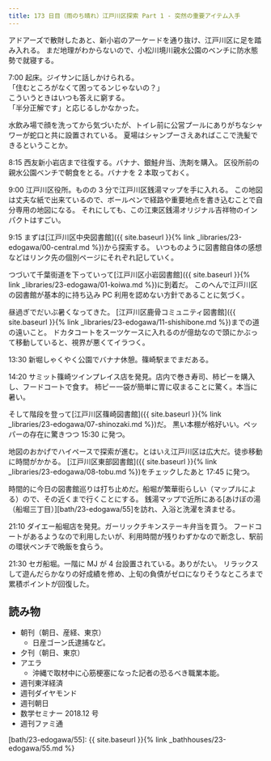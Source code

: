 ```yaml
---
title: 173 日目（雨のち晴れ）江戸川区探索 Part 1 - 突然の重要アイテム入手
---
```


アドアーズで散財したあと、新小岩のアーケードを通り抜け、江戸川区に足を踏み入れる。
まだ地理がわからないので、小松川境川親水公園のベンチに防水態勢で就寝する。

7:00 起床。ジイサンに話しかけられる。  
「住むところがなくて困ってるンじゃないの？」  
こういうときはいつも答えに窮する。  
「半分正解です」と応じるしかなかった。

水飲み場で顔を洗ってから気づいたが、トイレ前に公営プールにありがちなシャワーが蛇口と共に設置されている。
夏場はシャンプーさえあればここで洗髪できるということか。

8:15 西友新小岩店まで往復する。バナナ、銀鮭弁当、洗剤を購入。
区役所前の親水公園ベンチで朝食をとる。バナナを 2 本取っておく。

9:00 江戸川区役所。ものの 3 分で江戸川区銭湯マップを手に入れる。
この地図は丈夫な紙で出来ているので、ボールペンで経路や重要地点を書き込むことで自分専用の地図になる。
それにしても、この江東区銭湯オリジナル吉祥物のインパクトはすごい。

9:15 まずは[江戸川区中央図書館]({{ site.baseurl }}{% link _libraries/23-edogawa/00-central.md %})から探索する。
いつものように図書館自体の感想などはリンク先の個別ページにそれぞれ記していく。

つづいて千葉街道を下っていって[江戸川区小岩図書館]({{ site.baseurl }}{% link _libraries/23-edogawa/01-koiwa.md %})に到着だ。
このへんで江戸川区の図書館が基本的に持ち込み PC 利用を認めない方針であることに気づく。

昼過ぎでだいぶ暑くなってきた。
[江戸川区鹿骨コミュニティ図書館]({{ site.baseurl }}{% link _libraries/23-edogawa/11-shishibone.md %})までの道の遠いこと。
ドカタコートをスーツケースに入れるのが億劫なので頭にかぶって移動していると、視界が悪くてイラつく。

13:30 新堀しゃくやく公園でバナナ休憩。篠崎駅までまだある。

14:20 サミット篠崎ツインプレイス店を発見。店内で巻き寿司、柿ピーを購入し、フードコートで食す。
柿ピー一袋が簡単に胃に収まることに驚く。本当に暑い。

そして階段を登って[江戸川区篠崎図書館]({{ site.baseurl }}{% link _libraries/23-edogawa/07-shinozaki.md %})だ。
黒い本棚が格好いい。ペッパーの存在に驚きつつ 15:30 に発つ。

地図のおかげでハイペースで探索が進む。とはいえ江戸川区は広大だ。徒歩移動に時間がかかる。
[江戸川区東部図書館]({{ site.baseurl }}{% link _libraries/23-edogawa/08-tobu.md %})をチェックしたあと 17:45 に発つ。

時間的に今日の図書館巡りは打ち止めだ。船堀が繁華街らしい（マップルによる）ので、その近くまで行くことにする。
銭湯マップで近所にある[あけぼの湯（船堀三丁目）][bath/23-edogawa/55]を訪れ、入浴と洗濯を済ませる。

21:10 ダイエー船堀店を発見。ガーリックチキンステーキ弁当を買う。
フードコートがあるようなので利用したいが、利用時間が残りわずかなので断念し、駅前の環状ベンチで晩飯を食らう。

21:30 セガ船堀。一階に MJ が 4 台設置されている。ありがたい。
リラックスして遊んだらかなりの好成績を修め、上旬の負債がゼロになりそうなところまで累積ポイントが回復した。

## 読み物

* 朝刊（朝日、産経、東京）
  * 日産ゴーン氏逮捕など。
* 夕刊（朝日、東京）
* アエラ
  * 沖縄で取材中に心筋梗塞になった記者の恐るべき職業本能。
* 週刊東洋経済
* 週刊ダイヤモンド
* 週刊朝日
* 数学セミナー 2018.12 号
* 週刊ファミ通

[bath/23-edogawa/55]: {{ site.baseurl }}{% link _bathhouses/23-edogawa/55.md %}
